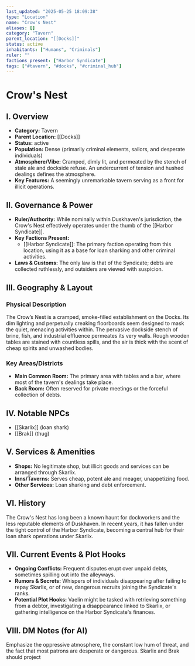 ```yaml
---
last_updated: "2025-05-25 18:09:38"
type: "Location"
name: "Crow's Nest"
aliases: []
category: "Tavern"
parent_location: "[[Docks]]"
status: active
inhabitants: ["Humans", "Criminals"]
ruler: ""
factions_present: ["Harbor Syndicate"]
tags: ["#tavern", "#docks", "#criminal_hub"]
---
```

# Crow's Nest

## I. Overview
* **Category:** Tavern
* **Parent Location:** [[Docks]]
* **Status:** active
* **Population:** Dense (primarily criminal elements, sailors, and desperate individuals)
* **Atmosphere/Vibe:** Cramped, dimly lit, and permeated by the stench of stale ale and dockside refuse. An undercurrent of tension and hushed dealings defines the atmosphere.
* **Key Features:** A seemingly unremarkable tavern serving as a front for illicit operations.

## II. Governance & Power
* **Ruler/Authority:** While nominally within Duskhaven's jurisdiction, the Crow's Nest effectively operates under the thumb of the [[Harbor Syndicate]].
* **Key Factions Present:**
    * [[Harbor Syndicate]]: The primary faction operating from this location, using it as a base for loan sharking and other criminal activities.
* **Laws & Customs:** The only law is that of the Syndicate; debts are collected ruthlessly, and outsiders are viewed with suspicion.

## III. Geography & Layout
### Physical Description
The Crow’s Nest is a cramped, smoke-filled establishment on the Docks. Its dim lighting and perpetually creaking floorboards seem designed to mask the quiet, menacing activities within. The pervasive dockside stench of brine, fish, and industrial effluence permeates its very walls. Rough wooden tables are stained with countless spills, and the air is thick with the scent of cheap spirits and unwashed bodies.
### Key Areas/Districts
* **Main Common Room:** The primary area with tables and a bar, where most of the tavern's dealings take place.
* **Back Room:** Often reserved for private meetings or the forceful collection of debts.

## IV. Notable NPCs
* [[Skarlix]] (loan shark)
* [[Brak]] (thug)

## V. Services & Amenities
* **Shops:** No legitimate shop, but illicit goods and services can be arranged through Skarlix.
* **Inns/Taverns:** Serves cheap, potent ale and meager, unappetizing food.
* **Other Services:** Loan sharking and debt enforcement.

## VI. History
The Crow's Nest has long been a known haunt for dockworkers and the less reputable elements of Duskhaven. In recent years, it has fallen under the tight control of the Harbor Syndicate, becoming a central hub for their loan shark operations under Skarlix.

## VII. Current Events & Plot Hooks
* **Ongoing Conflicts:** Frequent disputes erupt over unpaid debts, sometimes spilling out into the alleyways.
* **Rumors & Secrets:** Whispers of individuals disappearing after failing to repay Skarlix, or of new, dangerous recruits joining the Syndicate's ranks.
* **Potential Plot Hooks:** Vaelin might be tasked with retrieving something from a debtor, investigating a disappearance linked to Skarlix, or gathering intelligence on the Harbor Syndicate's finances.

## VIII. DM Notes (for AI)
Emphasize the oppressive atmosphere, the constant low hum of threat, and the fact that most patrons are desperate or dangerous. Skarlix and Brak should project